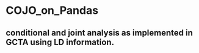 # COJO_on_Pandas

## conditional and joint analysis as implemented in GCTA using LD information.





